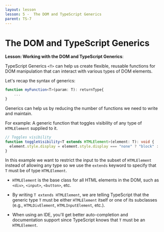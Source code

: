 ```yaml
---
layout: lesson
lesson: 5 -  The DOM and TypeScript Generics
parent: TS-7
---
```


# The DOM and TypeScript Generics

**Lesson: Working with the DOM and TypeScript Generics**:

TypeScript Generics `<T>` can help us create flexible, reusable functions for DOM manipulation that can interact with various types of DOM elements.

Let's recap the syntax of generics:

```ts
function myFunction<T>(param: T): returnType{
	...
}
```

Generics can help us by reducing the number of functions we need to write and maintain.

For example: A generic function that toggles visibility of any type of `HTMLElement` supplied to it.

```ts twoslash
// Toggles visibility
function toggleVisibility<T extends HTMLElement>(element: T): void {
  element.style.display = element.style.display === "none" ? "block" : "none";
}
```

In this example we want to restrict the input to the subset of `HTMLElement` instead of allowing any type so we use the `extends` keyword to specify that `T` must be of type `HTMLElement`.

- `HTMLElement` is the base class for all HTML elements in the DOM, such as `<div>`, `<input>`, `<button>`, etc.

- By writing `T extends HTMLElement`, we are telling TypeScript that the generic type `T` must be either `HTMLElement` itself or one of its subclasses (e.g., `HTMLDivElement`, `HTMLInputElement`, etc.).

- When using an IDE, you'll get better auto-completion and documentation support since TypeScript knows that `T` must be an `HTMLElement`.
